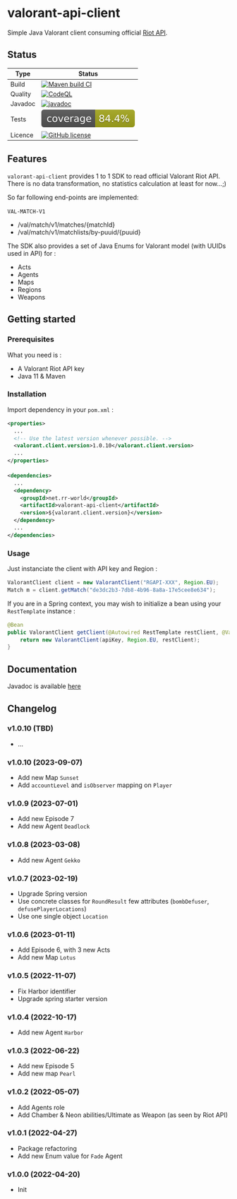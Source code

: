 # valorant-api-client
Simple Java Valorant client consuming official [Riot API](https://developer.riotgames.com/apis).

## Status

| Type | Status |
| ---- | ------ |
| Build | [![Maven build CI](https://github.com/reuhreuh/valorant-api-client/actions/workflows/maven-master.yml/badge.svg)](https://github.com/reuhreuh/valorant-api-client/actions/workflows/maven-master.yml)|
| Quality | [![CodeQL](https://github.com/reuhreuh/valorant-api-client/actions/workflows/codeql.yml/badge.svg)](https://github.com/reuhreuh/valorant-api-client/actions/workflows/codeql.yml)|
| Javadoc | [![javadoc](https://javadoc.io/badge2/net.rr-world/valorant-api-client/javadoc.svg)](https://javadoc.io/doc/net.rr-world/valorant-api-client)|
| Tests | ![GitHub Workflow Status](https://raw.githubusercontent.com/reuhreuh/valorant-api-client/master/.github/badges/jacoco.svg)|
|Licence | [![GitHub license](https://img.shields.io/github/license/reuhreuh/valorant-api-client)](https://github.com/reuhreuh/valorant-api-client/blob/master/LICENSE)|


## Features
`valorant-api-client` provides 1 to 1 SDK to read official Valorant Riot API. There is no data transformation, no statistics calculation at least for now...;)

So far following end-points are implemented:

`VAL-MATCH-V1`

- /val/match/v1/matches/{matchId}
- /val/match/v1/matchlists/by-puuid/{puuid}

The SDK also provides a set of Java Enums for Valorant model (with UUIDs used in API) for :
- Acts
- Agents
- Maps
- Regions
- Weapons


## Getting started

### Prerequisites
What you need is :
- A Valorant Riot API key
- Java 11 & Maven

### Installation
Import dependency in your `pom.xml` :

```xml
<properties>
  ...
  <!-- Use the latest version whenever possible. -->
  <valorant.client.version>1.0.10</valorant.client.version>
  ...
</properties>

<dependencies>
  ...
  <dependency>
    <groupId>net.rr-world</groupId>
    <artifactId>valorant-api-client</artifactId>
    <version>${valorant.client.version}</version>
  </dependency>
  ...
</dependencies>
```

### Usage
Just instanciate the client with API key and Region :

```java
ValorantClient client = new ValorantClient("RGAPI-XXX", Region.EU);
Match m = client.getMatch("de3dc2b3-7db8-4b96-8a8a-17e5cee8e634");
```

If you are in a Spring context, you may wish to initialize a bean using your `RestTemplate` instance :

```java
@Bean
public ValorantClient getClient(@Autowired RestTemplate restClient, @Value("${riot.api.key}") String apiKey) {
	return new ValorantClient(apiKey, Region.EU, restClient);
}
```

## Documentation
Javadoc is available [here](https://javadoc.io/doc/net.rr-world/valorant-api-client/latest/index.html)

## Changelog
### v1.0.10 (TBD)
- ...
### v1.0.10 (2023-09-07)
- Add new Map `Sunset`
- Add `accountLevel` and `isObserver` mapping on `Player`
### v1.0.9 (2023-07-01)
- Add new Episode 7
- Add new Agent `Deadlock`
### v1.0.8 (2023-03-08)
- Add new Agent `Gekko`
### v1.0.7 (2023-02-19)
- Upgrade Spring version
- Use concrete classes for `RoundResult` few attributes (`bombDefuser`, `defusePlayerLocations`)
- Use one single object `Location`
### v1.0.6 (2023-01-11)
- Add Episode 6, with 3 new Acts
- Add new Map `Lotus`
### v1.0.5 (2022-11-07)
- Fix Harbor identifier
- Upgrade spring starter version
### v1.0.4 (2022-10-17)
- Add new Agent `Harbor`
### v1.0.3 (2022-06-22)
- Add new Episode 5
- Add new map `Pearl`
### v1.0.2 (2022-05-07)
- Add Agents role
- Add Chamber & Neon abilities/Ultimate as Weapon (as seen by Riot API) 
### v1.0.1 (2022-04-27)
- Package refactoring
- Add new Enum value for `Fade` Agent
### v1.0.0 (2022-04-20)
- Init
